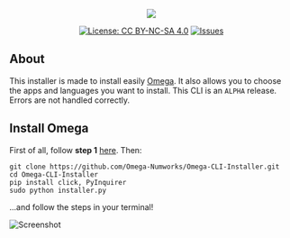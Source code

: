 <p align="center"><img src="https://github.com/Omega-Numworks/Omega-Design/blob/master/Omega-CLI-Installer.png" /></p>

<p align="center">
  <a href="https://creativecommons.org/licenses/by-nc-sa/4.0/"><img alt="License: CC BY-NC-SA 4.0" src="https://img.shields.io/badge/License-CC%20BY--NC--SA%204.0-lightgrey.svg?logo=creative%20commons&style=for-the-badge" /></a>
  <a href="https://github.com/Omega-Numworks/Omega-CLI-Installer/issues"><img alt="Issues" src="https://img.shields.io/github/issues/Omega-Numworks/Omega-CLI-Installer.svg?logo=git&style=for-the-badge" /></a>
</p>

## About

This installer is made to install easily [Omega](https://github.com/Omega-Numworks/Omega). It also allows you to choose the apps and languages you want to install. This CLI is an `ALPHA` release. Errors are not handled correctly.

## Install Omega

First of all, follow **step 1** [here](https://www.numworks.com/resources/engineering/software/build/). Then:

```
git clone https://github.com/Omega-Numworks/Omega-CLI-Installer.git
cd Omega-CLI-Installer
pip install click, PyInquirer
sudo python installer.py
```

...and follow the steps in your terminal!

![Screenshot](https://github.com/Omega-Numworks/Omega-Design/blob/master/screenshots/cli.png)

